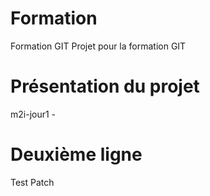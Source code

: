 ﻿# Formation
Formation GIT
Projet pour la formation GIT

# Présentation du projet
m2i-jour1 - 

# Deuxième ligne

Test Patch
